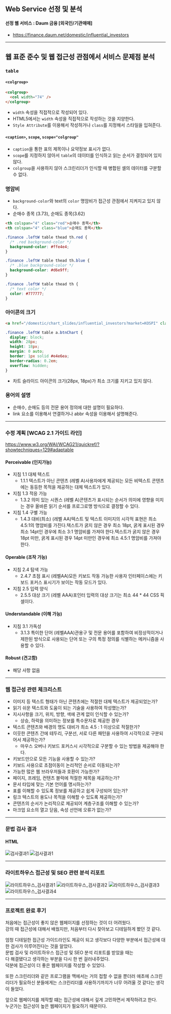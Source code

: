 ## Web Service 선정 및 분석

#### 선정 웹 서비스 : Daum 금융 [외국인/기관매매]

- https://finance.daum.net/domestic/influential_investors

---

## 웹 표준 준수 및 웹 접근성 관점에서 서비스 문제점 분석

### `table`

#### `<colgroup>`

```html
<colgroup>
  <col width="74" />
</colgroup>
```

- `width` 속성을 직접적으로 작성되어 있다.
- HTML5에서는 `width` 속성을 직접적으로 작성하는 것을 지양한다.
- `Style Attribute`를 이용해서 작성하거나 `class`를 지정해서 스타일을 입혀준다.

#### `<caption>`, `scope`, `scope="colgroup"`

- `caption`을 통한 표의 제목이나 요약정보 표시가 없다.
- `scope`를 지정하지 않아서 `table`의 데이터를 인식하고 읽는 순서가 결정되어 있지 않다.
- `colgroup`을 사용하지 않아 스크린리더가 인식할 때 병합된 셀의 데이터를 구분할 수 없다.

### 명암비

- `background-color`와 text의 `color` 명암비가 접근성 관점에서 지켜지고 있지 않다.
- 순매수 종목 (3.73), 순매도 종목(3.62)

```html
<th colspan="4" class="red">순매수 종목</th>
<th colspan="4" class="blue">순매도 종목</th>
```

```css
.finance .leftW table thead th.red {
  /* .red background-color */
  background-color: #ffe4e4;
}

.finance .leftW table thead th.blue {
  /* .blue background-color */
  background-color: #d6e9ff;
}

.finance .leftW table thead th {
  /* text color */
  color: #777777;
}
```

### 아이콘의 크기

```html
<a href="/domestic/chart_slides/influential_investors?market=KOSPI" class="btnChart" title="차트슬라이드"><i>-</i>차트슬라이드</a>
```

```css
.finance .leftW table a.btnChart {
  display: block;
  width: 28px;
  height: 18px;
  margin: 0 auto;
  border: 1px solid #e4e6ea;
  border-radius: 0.2em;
  overflow: hidden;
}
```

- 차트 슬라이드 아이콘의 크기(28px, 18px)가 최소 크기를 지키고 있지 않다.

### 용어의 설명

- 순매수, 순매도 등의 전문 용어 정의에 대한 설명이 필요하다.
- link 요소를 이용해서 연결하거나 abbr 속성을 이용해서 설명해준다.

---

### 수정 계획 [WCAG 2.1 가이드 라인]

https://www.w3.org/WAI/WCAG21/quickref/?showtechniques=129#adaptable

#### Perceivable (인지가능)

- 지침 1.1 대체 텍스트
  - 1.1.1 텍스트가 아닌 콘텐츠 (레벨 A)사용자에게 제공되는 모든 비텍스트 콘텐츠에는 동등한 목적을 제공하는 대체 텍스트가 있다.
- 지침 1.3 적응 가능
  - 1.3.2 의미 있는 시퀀스 (레벨 A)콘텐츠가 표시되는 순서가 의미에 영향을 미치는 경우 올바른 읽기 순서를 프로그로맹 방식으로 결정할 수 있다.
- 지침 1.4 구별 가능
  - 1.4.3 대비(최소) (레벨 AA)텍스트 및 텍스트 이미지의 시각적 표현은 최소 4.5:1의 명암비를 가진다.텍스트가 굵지 않은 경우 최소 18pt, 굵게 표시된 경우 최소 14pt인 경우에 최소 3:1 명암비를 가져야 한다.텍스트가 굵지 않은 경우 18pt 미만, 굵게 표시된 경우 14pt 미만인 경우에 최소 4.5:1 명암비를 가져야 한다.

#### Operable (조작 가능)

- 지침 2.4 탐색 가능
  - 2.4.7 초점 표시 (레벨AA)모든 키보드 작동 가능한 사용자 인터페이스에는 키보드 포커스 표시기가 보이는 작동 모드가 있다.
- 지침 2.5 입력 양식
  - 2.5.5 대상 크기 (레벨 AAA)포인터 입력의 대상 크기는 최소 44 \* 44 CSS 픽셀이다.

#### Understandable (이해 가능)

- 지침 3.1 가독성
  - 3.1.3 특이한 단어 (레벨AAA)관용구 및 전문 용어를 포함하여 비정상적이거나 제한된 방식으로 사용되는 단어 또는 구의 특정 정의를 식별하는 메커니즘을 사용할 수 있다.

#### Robust (견고함)

- 해당 사항 없음

---

### 웹 접근성 관련 체크리스트

- 이미지 등 텍스트 형태가 아닌 콘텐츠에는 적절한 대체 텍스트가 제공되었는가?
- 읽기 쉬운 텍스트와 도움이 되는 기술을 사용하여 작성했는가?
- 지시사항을 크기, 위치, 방향, 색에 관계 없이 인식할 수 있는가?
  - 상승, 하락을 의미하는 정보를 특수문자로 제공한 경우
- 텍스트 콘텐츠와 배경의 명도 대비가 최소 4.5 : 1 이상으로 적절한가?
- 이웃한 콘텐츠 간에 테두리, 구분선, 서로 다른 패턴을 사용하여 시각적으로 구분되어서 제공하는가?
  - 마우스 오버나 키보드 포커스시 시각적으로 구분할 수 있는 방법을 제공해야 한다.
- 키보드만으로 모든 기능을 사용할 수 있는가?
- 키보드 사용으로 초점이동이 논리적인 순서로 이동되는가?
- 가능한 많은 웹 브라우저들과 호환이 가능한가?
- 페이지, 프레임, 컨텐츠 블럭에 적절한 제목을 제공하는가?
- 문서 타입에 맞는 기본 언어를 명시하는가?
- 표를 이해할 수 있도록 정보를 제공하고 쉽게 구성되어 있는가?
- 링크 텍스트의 용도나 목적을 이해할 수 있도록 제공하는가?
- 콘텐츠의 순서가 논리적으로 제공되어 계층구조를 이해할 수 있는가?
- 마크업 요소의 열고 닫음, 속성 선언에 오류가 없는가?

---

### 문법 검사 결과

#### HTML

<img src="../images/1.png" alt="검사결과1">
<img src="../images/2.png" alt="검사결과1">

---

### 라이트하우스 접근성 및 SEO 관련 분석 리포트

<img src="../images/3.png" alt="라이트하우스_검사결과1">
<img src="../images/4.png" alt="라이트하우스_검사결과2">
<img src="../images/5.png" alt="라이트하우스_검사결과3">
<img src="../images/6.png" alt="라이트하우스_검사결과4">

---

### 프로젝트 완료 후기

처음에는 접근성이 좋지 않은 웹페이지를 선정하는 것이 더 어려웠다.  
강의 때 접근성에 대해서 배웠지만, 처음부터 다시 찾아보고 디테일하게 봤던 것 같다.

엄청 디테일한 접근성 가이드라인도 제공이 되고 생각보다 다양한 부분에서 접근성에 대한 검사가 이루어진다는 것을 알았다.  
문법 검사 및 라이트하우스 접근성 및 SEO 분석 리포트를 받았을 때는  
다 해결됐다고 생각하는 부분을 다시 한 번 걸러내주었다.  
덕분에 접근성이 더 좋은 웹페이지를 작성할 수 있었다.

또한 스크린리더와 같은 프로그램을 맥에서는 거의 접할 수 없을 뿐더러 애초에 스크린 리더가 필요하신 분들에게는 스크린리더를 사용하기까지가 너무 어려울 것 같다는 생각이 들었다.

앞으로 웹페이지를 제작할 떄는 접근성에 대해서 깊게 고민하면서 제작하려고 한다.  
누군가는 접근성이 높은 웹페이지가 필요하기 때문이다.
